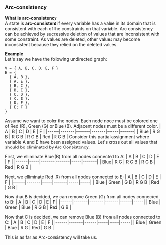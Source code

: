 ### Arc-consistency
**What is arc-consistency**\
A state is **arc-consistent** if every variable has a value in its domain that is consistent with each of the constraints on that variable. Arc consistency can be achieved by successive deletion of values that are inconsistent with some constraint. As values are deleted, other values may become inconsistent because they relied on the deleted values.

**Example**\
Let's say we have the following undirected graph:
```
V = { A, B, C, D, E, F }
E = {
  { A, B },
  { A, E },
  { B, C },
  { B, E },
  { C, D },
  { C, E },
  { D, F },
  { E; F }
}
```
Assume we want to color the nodes. Each node node must be colored one of Red (R), Green (G) or Blue (B). Adjacent nodes must be a different color.
| A    | B     | C     | D     | E    | F     |
|------|-------|-------|-------|------|-------|
| Blue | R G B | R G B | R G B | Red  | R G B |
Consider this partial assignment where variable A and E have been assigned values. Let's cross out all values that should be eliminated by Arc Consistency.

First, we elliminate Blue (B) from all nodes connected to A:
| A    | B   | C     | D     | E   | F     |
|------|-----|-------|-------|-----|-------|
| Blue | R G | R G B | R G B | Red | R G B |

Next, we elliminate Red (R) from all nodes connected to E:
| A    | B     | C   | D     | E   | F   |
|------|-------|-----|-------|-----|-----|
| Blue | Green | G B | R G B | Red | G B |

Now that B is decided, we can remove Green (G) from all nodes connected to B:
| A    | B     | C     | D     | E    | F   |
|------|-------|-------|-------|------|-----|
| Blue | Green | Blue  | R G B | Red  | G B |

Now that C is decided, we can remove Blue (B) from all nodes connected to C:
| A    | B     | C    | D   | E   | F   |
|------|-------|------|-----|-----|-----|
| Blue | Green | Blue | R G | Red | G B |

This is as far as Arc-consistency will take us.